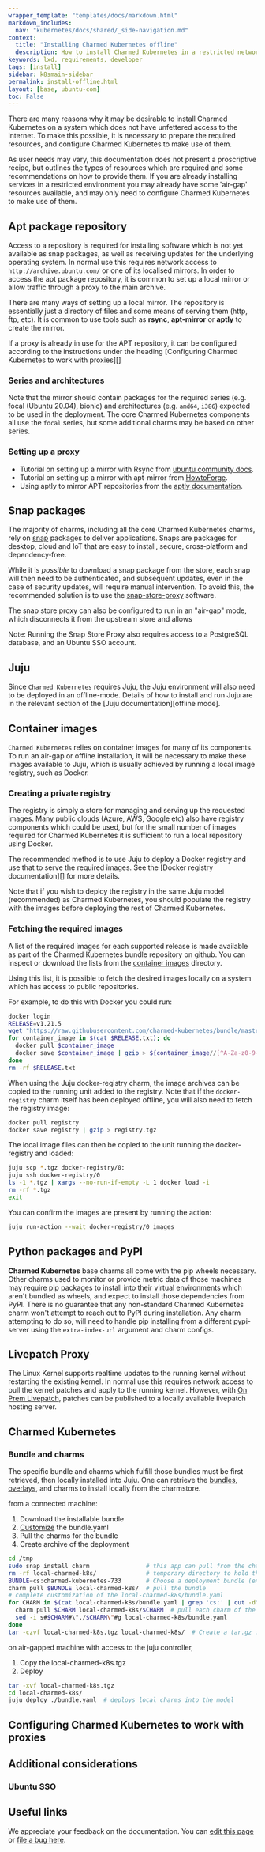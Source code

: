 ```yaml
---
wrapper_template: "templates/docs/markdown.html"
markdown_includes:
  nav: "kubernetes/docs/shared/_side-navigation.md"
context:
  title: "Installing Charmed Kubernetes offline"
  description: How to install Charmed Kubernetes in a restricted network
keywords: lxd, requirements, developer
tags: [install]
sidebar: k8smain-sidebar
permalink: install-offline.html
layout: [base, ubuntu-com]
toc: False
---
```


There are many reasons why it may be desirable to install Charmed Kubernetes
on a system which does not have unfettered access to the internet. To make
this possible, it is necessary to prepare the required resources, and configure
Charmed Kubernetes to make use of them.

As user needs may vary, this documentation does not present a proscriptive 
recipe, but outlines the types of resources which are required and some 
recommendations on how to provide them. If you are already installing 
services in a restricted environment you may already have some 'air-gap'
resources available, and may only need to configure Charmed Kubernetes to
make use of them.

## Apt package repository

Access to a repository is required for installing software which is not yet available 
as snap packages, as well as receiving updates for the underlying operating system. 
In normal use this requires network access to  `http://archive.ubuntu.com/` or one
of its localised mirrors.
In order to access the apt package repository, it is common to set up a local 
mirror or allow traffic through a proxy to the main archive.

There are many ways of setting up a local mirror. The repository is essentially just
a directory of files and some means of serving them (http, ftp, etc). It is common to
use tools such as **rsync**, **apt-mirror** or **aptly** to create the mirror.

If a proxy is already in use for the APT repository, it can be configured
according to the instructions under the heading 
[Configuring Charmed Kubernetes to work with proxies][]

### Series and architectures

Note that the mirror should contain packages for the required series (e.g. focal 
(Ubuntu 20.04), bionic) and architectures (e.g. `amd64`, `i386`) expected to be used
in the deployment. The core Charmed Kubernetes components all use the `focal` series,
but some additional charms may be based on other series.

### Setting up a proxy

- Tutorial on setting up a mirror with Rsync from [ubuntu community docs][rsync].
- Tutorial on setting up a mirror with apt-mirror from [HowtoForge][apt-mirror].
- Using aptly to mirror APT repositories from the [aptly documentation][aptly].

## Snap packages

The majority of charms, including all the core Charmed Kubernetes charms, rely on
[snap][] packages to deliver applications. Snaps are packages for desktop, cloud and
IoT that are easy to install, secure, cross‐platform and dependency‐free.

While it is _possible_ to download a snap package from the store, each snap will then
need to be authenticated, and subsequent updates, even in the case of security
updates, will require manual intervention. To avoid this, the recommended
solution is to use the [snap-store-proxy][] software.

The snap store proxy can also be configured to run in an "air-gap" mode, which 
disconnects it from the upstream store and allows 

Note: Running the Snap Store Proxy also requires access to a PostgreSQL database,
and an Ubuntu SSO account.

## Juju 

Since `Charmed Kubernetes` requires Juju, the Juju environment will also 
need to be deployed in an offline-mode. Details of how to install and run Juju
are in the relevant section of the [Juju documentation][offline mode].

## Container images

`Charmed Kubernetes` relies on container images for many of its components. To
run an air-gap or offline installation, it will be necessary to make these 
images available to Juju, which is usually achieved by running a local 
image registry, such as Docker.

### Creating a private registry

The registry is simply a store for managing and serving up the requested images. 
Many public clouds (Azure, AWS, Google etc) also have registry components which
could be used, but for the small number of images required for Charmed Kubernetes
it is sufficient to run a local repository using Docker.

The recommended method is to use Juju to deploy a Docker registry and use that to 
serve the required images. See the [Docker registry documentation][] for more
details. 

Note that if you wish to deploy the registry in the same Juju model (recommended) as
Charmed Kubernetes, you should populate the registry with the images before
deploying the rest of Charmed Kubernetes.

### Fetching the required images

A list of the required images for each supported release is made available as part of
the Charmed Kubernetes bundle repository on github. You can inspect or download the 
lists from the [container images][] directory.  

Using this list, it is possible to fetch the desired images locally on a system which 
has access to public repositories. 

For example, to do this with Docker you could run:

```bash
docker login
RELEASE=v1.21.5
wget "https://raw.githubusercontent.com/charmed-kubernetes/bundle/master/container-images/$RELEASE.txt"
for container_image in $(cat $RELEASE.txt); do
  docker pull $container_image
  docker save $container_image | gzip > ${container_image//[^A-Za-z0-9-]/.}.tgz
done
rm -rf $RELEASE.txt 
```

When using the Juju docker-registry charm, the image archives can be copied to the running unit
added to the registry. Note that if the `docker-registry` charm itself has been deployed offline,
you will also need to fetch the registry image:

```bash
docker pull registry
docker save registry | gzip > registry.tgz
```

The local image files can then be copied to the unit running the docker-registry and loaded:

```bash
juju scp *.tgz docker-registry/0:
juju ssh docker-registry/0
ls -1 *.tgz | xargs --no-run-if-empty -L 1 docker load -i
rm -rf *.tgz
exit
```

You can confirm the images are present by running the action:

```bash
juju run-action --wait docker-registry/0 images
```

## Python packages and PyPI

**Charmed Kubernetes** base charms all come with the pip wheels necessary.
Other charms used to monitor or provide metric data of those machines may require pip 
packages to install into their virtual environments which aren't
bundled as wheels, and expect to install those dependencies from PyPI. There is no
guarantee that any non-standard Charmed Kubernetes charm won't attempt to reach out to PyPI
during installation. Any charm attempting to do so, will need to handle pip installing
from a different pypi-server using the `extra-index-url` argument and charm configs.

## Livepatch Proxy

The Linux Kernel supports realtime updates to the running kernel without restarting
the existing kernel. In normal use this requires network access to pull the kernel 
patches and apply to the running kernel. However, with [On Prem Livepatch][on-prem-livepatch],
patches  can be published to a locally available livepatch hosting server.


## Charmed Kubernetes 

### Bundle and charms
The specific bundle and charms which fulfill those bundles must be first retrieved, then locally installed
into Juju. One can retrieve the [bundles][], [overlays][], and charms to install locally
from the charmstore. 

from a connected machine:

1. Download the installable bundle
1. [Customize][customize-bundle] the bundle.yaml
1. Pull the charms for the bundle
1. Create archive of the deployment

```bash
cd /tmp
sudo snap install charm                # this app can pull from the charm store
rm -rf local-charmed-k8s/              # temporary directory to hold the entire bundle
BUNDLE=cs:charmed-kubernetes-733       # Choose a deployment bundle (example is 1.21.x)
charm pull $BUNDLE local-charmed-k8s/  # pull the bundle
# complete customization of the local-charmed-k8s/bundle.yaml
for CHARM in $(cat local-charmed-k8s/bundle.yaml | grep 'cs:' | cut -d":" -f2- | sort | uniq); do
  charm pull $CHARM local-charmed-k8s/$CHARM  # pull each charm of the bundle
  sed -i s#$CHARM#\"./$CHARM\"#g local-charmed-k8s/bundle.yaml
done
tar -czvf local-charmed-k8s.tgz local-charmed-k8s/  # Create a tar.gz file with the bundle
```

on air-gapped machine with access to the juju controller, 
1. Copy the local-charmed-k8s.tgz
1. Deploy
```bash
tar -xvf local-charmed-k8s.tgz
cd local-charmed-k8s/
juju deploy ./bundle.yaml  # deploys local charms into the model
```



## Configuring Charmed Kubernetes to work with proxies


## Additional considerations


### Ubuntu SSO
<!-- Not needed for CK, but needed on the snap store proxy... !-->

## Useful links


<!-- IMAGES -->



<!-- LINKS -->

[aptly]: https://www.aptly.info/
[bundles]: /kubernetes/docs/supported-versions
[apt-mirror]: https://apt-mirror.github.io/
[containerd]: https://ubuntu.com/kubernetes/docs/1.21/charm-containerd
[controller-config]: https://juju.is/docs/olm/create-controllers
[credentials]: https://juju.is/docs/olm/credentials
[customize-bundle]: /kubernetes/docs/install-manual#customising-the-bundle-install
[container images]: https://github.com/charmed-kubernetes/bundle/tree/master/container-images
[juju-bundle]: https://juju.is/docs/sdk/bundles
[juju-constraints]: https://juju.is/docs/olm/constraints
[juju-docs]: https://juju.is/docs/olm/installing-juju
[juju-gui]: https://juju.is/docs/olm/accessing-juju%E2%80%99s-web-interface
[offline-mode]: https://juju.is/docs/t/offline-mode-strategies/1071
[on-prem-livepatch]: https://ubuntu.com/security/livepatch/docs/on_prem
[overlays]: /kubernetes/docs/install-manual#overlay
[quickstart]: /kubernetes/docs/quickstart
[snap]: https://snapcraft.io
[snaps]: https://docs.snapcraft.io/snap-documentation
[snap-store-proxy]: https://docs.ubuntu.com/snap-store-proxy
[rsync]: https://help.ubuntu.com/community/Rsyncmirror
[apt-mirror]: https://www.howtoforge.com/local_debian_ubuntu_mirror
[aptly]: https://www.aptly.info/doc/overview/

<!-- FEEDBACK -->
<div class="p-notification--information">
  <p class="p-notification__response">
    We appreciate your feedback on the documentation. You can
    <a href="https://github.com/charmed-kubernetes/kubernetes-docs/edit/master/pages/k8s/install-offline.md" class="p-notification__action">edit this page</a>
    or
    <a href="https://github.com/charmed-kubernetes/kubernetes-docs/issues/new" class="p-notification__action">file a bug here</a>.
  </p>
</div>
